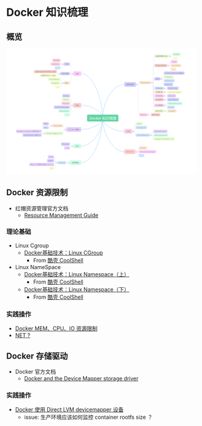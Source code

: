 # Docker 知识梳理

## 概览

![Docker Overview](images/Overview.png)

## Docker 资源限制

* 红帽资源管理官方文档
    * [Resource Management Guide](https://access.redhat.com/documentation/en-US/Red_Hat_Enterprise_Linux/7/html/Resource_Management_Guide/index.html)

### 理论基础

* Linux Cgroup
    * [Docker基础技术：Linux CGroup](http://coolshell.cn/articles/17049.html)
        * From [酷壳 CoolShell](http://coolshell.cn)
* Linux NameSpace
    * [Docker基础技术：Linux Namespace（上）](http://coolshell.cn/articles/17010.html)
        * From [酷壳 CoolShell](http://coolshell.cn)
    * [Docker基础技术：Linux Namespace（下）](http://coolshell.cn/articles/17029.html)
        * From [酷壳 CoolShell](http://coolshell.cn)

### 实践操作

* [Docker MEM、CPU、IO 资源限制](resource-limit.md)
* [NET ?]()

## Docker 存储驱动

* Docker 官方文档
    * [Docker and the Device Mapper storage driver](https://docs.docker.com/engine/userguide/storagedriver/device-mapper-driver/)

### 实践操作

* [Docker 使用 Direct LVM devicemapper 设备](direct-lvm-devicemapper.md)
    * issue: 生产环境应该如何监控 container rootfs size ？
